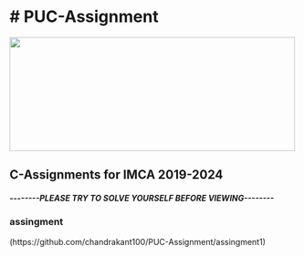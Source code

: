 <html>
  
 <h1> # PUC-Assignment</h1>
<body>
<img src="http://edlibre.com/wp-content/uploads/CProgrammingandDataStructures_1438585513.jpg"height="200"width="500">  
<h2>C-Assignments for IMCA 2019-2024</h2>
<h5>--------PLEASE TRY TO SOLVE YOURSELF BEFORE VIEWING--------</h5>
<h3>assingment</h5>(https://github.com/chandrakant100/PUC-Assignment/assingment1)
</body>
</html>
